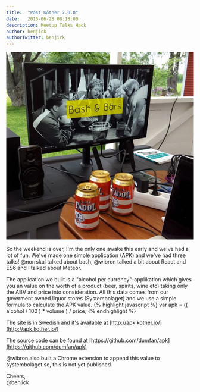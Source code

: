 ```yaml
---
title:  "Post Köther 2.0.0"
date:   2015-06-28 08:18:00
description: Meetup Talks Hack
author: benjick
authorTwitter: benjick
---
```


![Bash & Bärs](/assets/images/bashbars.jpg)

So the weekend is over, I'm the only one awake this early and we've had a lot of fun. We've made one simple application (APK) and we've had three talks! @norrskal talked about bash, @wibron talked a bit about React and ES6 and I talked about Meteor.

The application we built is a "alcohol per currency"-applikation which gives you an value on the worth of a product (beer, spirits, wine etc) taking only the ABV and price into consideration. All this data comes from our goverment owned liquor stores (Systembolaget) and we use a simple formula to calculate the APK value.
{% highlight javascript %}
var apk = (( alcohol / 100 ) * volume ) / price;
{% endhighlight %}

The site is in Swedish and it's available at [http://apk.kother.io/](http://apk.kother.io/)

The source code can be found at [https://github.com/dumfan/apk](https://github.com/dumfan/apk)

@wibron also built a Chrome extension to append this value to systembolaget.se, this is not yet published.

Cheers,  
@benjick